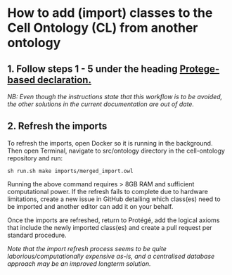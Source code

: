 # How to add (import) classes to the Cell Ontology (CL) from another ontology

## 1. Follow steps 1 - 5 under the heading [Protege-based declaration.](https://obophenotype.github.io/cell-ontology/odk-workflows/UpdateImports/#protege-based-declaration)

_NB: Even though the instructions state that this workflow is to be avoided, the other solutions in the current documentation are out of date._


## 2. Refresh the imports

To refresh the imports, open Docker so it is running in the background. Then open Terminal, navigate to src/ontology directory in the cell-ontology repository and run:

`sh run.sh make imports/merged_import.owl`

Running the above command requires > 8GB RAM and sufficient computational power. If the refresh fails to complete due to hardware limitations, create a new issue in GitHub detailing which class(es) need to be imported and another editor can add it on your behalf.

Once the imports are refreshed, return to Protégé, add the logical axioms that include the newly imported class(es) and create a pull request per standard procedure. 

_Note that the import refresh process seems to be quite laborious/computationally expensive as-is, and a centralised database approach may be an improved longterm solution._
